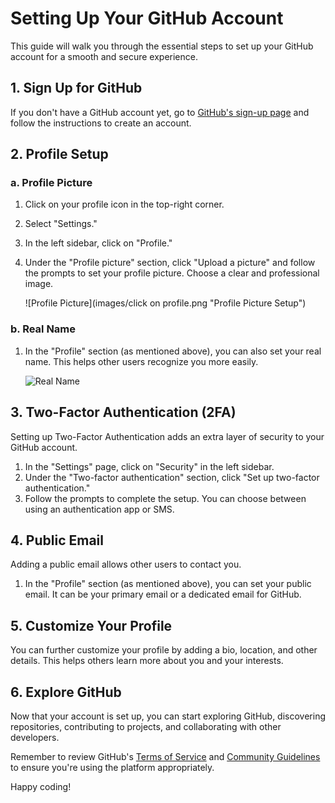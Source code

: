 # Setting Up Your GitHub Account

This guide will walk you through the essential steps to set up your GitHub account for a smooth and secure experience.

## 1. Sign Up for GitHub

If you don't have a GitHub account yet, go to [GitHub's sign-up page](https://github.com/join) and follow the instructions to create an account.

## 2. Profile Setup

### a. Profile Picture

1. Click on your profile icon in the top-right corner.
2. Select "Settings."
3. In the left sidebar, click on "Profile."
4. Under the "Profile picture" section, click "Upload a picture" and follow the prompts to set your profile picture. Choose a clear and professional image.

   ![Profile Picture](images/click on profile.png "Profile Picture Setup")

### b. Real Name

1. In the "Profile" section (as mentioned above), you can also set your real name. This helps other users recognize you more easily.

   ![Real Name](link-to-your-screenshot-2.png "Real Name Setup")

## 3. Two-Factor Authentication (2FA)

Setting up Two-Factor Authentication adds an extra layer of security to your GitHub account.

1. In the "Settings" page, click on "Security" in the left sidebar.
2. Under the "Two-factor authentication" section, click "Set up two-factor authentication."
3. Follow the prompts to complete the setup. You can choose between using an authentication app or SMS.

## 4. Public Email

Adding a public email allows other users to contact you.

1. In the "Profile" section (as mentioned above), you can set your public email. It can be your primary email or a dedicated email for GitHub.

## 5. Customize Your Profile

You can further customize your profile by adding a bio, location, and other details. This helps others learn more about you and your interests.

## 6. Explore GitHub

Now that your account is set up, you can start exploring GitHub, discovering repositories, contributing to projects, and collaborating with other developers.

Remember to review GitHub's [Terms of Service](https://docs.github.com/en/github/site-policy/github-terms-of-service) and [Community Guidelines](https://docs.github.com/en/github/site-policy/github-community-guidelines) to ensure you're using the platform appropriately.

Happy coding!